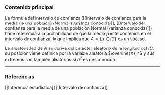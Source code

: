 ### Contenido principal

La fórmula del intervalo de confianza ([[Intervalo de confianza para la media de una población Normal (varianza conocida)]], [[Intervalo de confianza para la media de una población Normal (varianza conocida)]]) hace referencia a la probabilidad de que la media $\mu$ esté contenida en el intervalo de confianza, lo que implica que $A = \{\mu \in IC\}$ es un suceso.

La aleatoriedad de $A$ se deriva del carácter aleatorio de la longitud del $IC$, su posición viene definida por la variable aleatoria $\overline{X}_n$ y sus extremos son también aleatorios si $\sigma^2$ es desconocida.

--- 
### Referencias

[[Inferencia estadística]]
[[Intervalo de confianza]]